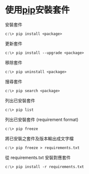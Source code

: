 # 使用[pip](https://pip.pypa.io/en/stable/)安裝套件

安裝套件

    c:\> pip install <package>

更新套件

    c:\> pip install --upgrade <package>

移除套件

    c:\> pip uninstall <package>

搜尋套件

    c:\> pip search <package>

列出已安裝套件

    c:\> pip list

列出已安裝套件 (requirement format)

    c:\> pip freeze

將已安裝之套件及版本輸出成文字檔

    c:\> pip freeze > requirements.txt

從 requirements.txt 安裝對應套件

    c:\> pip install -r requirements.txt

